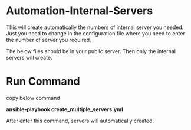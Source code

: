# Automation-Internal-Servers
This will create automatically the numbers of internal server you needed. Just you need to change in the configuration file where you need to enter the number of server you required. 

The below files should be in your public server. Then only the internal servers will create.
# Run Command 

copy below command 

**ansible-playbook create_multiple_servers.yml**

After enter this command, servers will automatically created.
